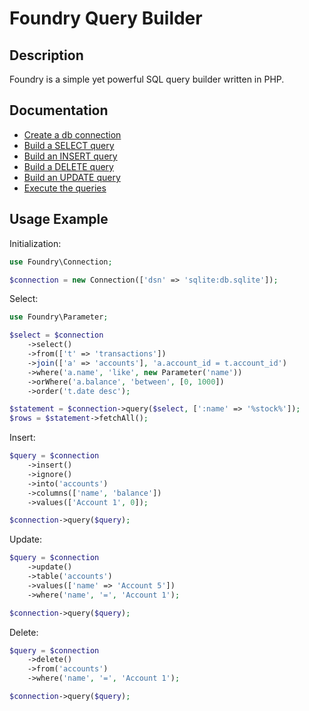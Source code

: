 # Foundry Query Builder

## Description

Foundry is a simple yet powerful SQL query builder written in PHP.

## Documentation

- [Create a db connection](doc/connection.md)
- [Build a SELECT query](doc/builder/select.md)
- [Build an INSERT query](doc/builder/insert.md)
- [Build a DELETE query](doc/builder/insert.md)
- [Build an UPDATE query](doc/builder/insert.md)
- [Execute the queries](doc/queries.md)

## Usage Example

Initialization:

```php
use Foundry\Connection;

$connection = new Connection(['dsn' => 'sqlite:db.sqlite']);
```

Select:

```php
use Foundry\Parameter;

$select = $connection
    ->select()
    ->from(['t' => 'transactions'])
    ->join(['a' => 'accounts'], 'a.account_id = t.account_id')
    ->where('a.name', 'like', new Parameter('name'))
    ->orWhere('a.balance', 'between', [0, 1000])
    ->order('t.date desc');

$statement = $connection->query($select, [':name' => '%stock%']);
$rows = $statement->fetchAll();
```

Insert:

```php
$query = $connection
    ->insert()
    ->ignore()
    ->into('accounts')
    ->columns(['name', 'balance'])
    ->values(['Account 1', 0]);

$connection->query($query);
```

Update:

```php
$query = $connection
    ->update()
    ->table('accounts')
    ->values(['name' => 'Account 5'])
    ->where('name', '=', 'Account 1');

$connection->query($query);
```

Delete:

```php
$query = $connection
    ->delete()
    ->from('accounts')
    ->where('name', '=', 'Account 1');

$connection->query($query);
```
